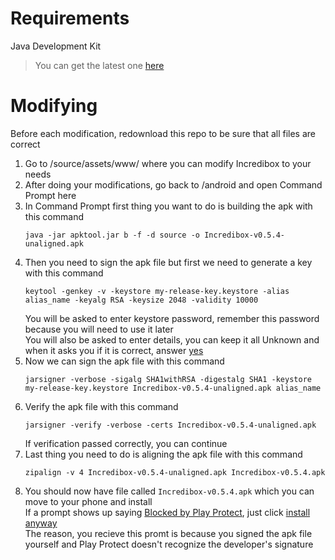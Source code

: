 # Requirements
Java Development Kit 
> You can get the latest one [here](https://www.oracle.com/java/technologies/javase-jdk16-downloads.html)

# Modifying
Before each modification, redownload this repo to be sure that all files are correct  

1. Go to /source/assets/www/ where you can modify Incredibox to your needs  
2. After doing your modifications, go back to /android and open Command Prompt here  
3. In Command Prompt first thing you want to do is building the apk with this command  
   ```
   java -jar apktool.jar b -f -d source -o Incredibox-v0.5.4-unaligned.apk
   ```  
4. Then you need to sign the apk file but first we need to generate a key with this command  
   ```
   keytool -genkey -v -keystore my-release-key.keystore -alias alias_name -keyalg RSA -keysize 2048 -validity 10000
   ```  
   You will be asked to enter keystore password, remember this password because you will need to use it later  
   You will also be asked to enter details, you can keep it all Unknown and when it asks you if it is correct, answer <ins>yes</ins>  
5. Now we can sign the apk file with this command  
   ```
   jarsigner -verbose -sigalg SHA1withRSA -digestalg SHA1 -keystore my-release-key.keystore Incredibox-v0.5.4-unaligned.apk alias_name
   ```  
6. Verify the apk file with this command  
   ```
   jarsigner -verify -verbose -certs Incredibox-v0.5.4-unaligned.apk
   ```  
   If verification passed correctly, you can continue  
7. Last thing you need to do is aligning the apk file with this command  
   ```
   zipalign -v 4 Incredibox-v0.5.4-unaligned.apk Incredibox-v0.5.4.apk
   ```  
8. You should now have file called `Incredibox-v0.5.4.apk` which you can move to your phone and install  
   If a prompt shows up saying <ins>Blocked by Play Protect</ins>, just click <ins>install anyway</ins>  
   The reason, you recieve this promt is because you signed the apk file yourself and Play Protect doesn't recognize the developer's signature  
